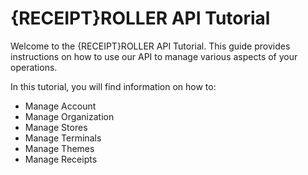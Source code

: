 # {RECEIPT}ROLLER API Tutorial

Welcome to the {RECEIPT}ROLLER API Tutorial. This guide provides instructions on how to use our API to manage various aspects of your operations.

In this tutorial, you will find information on how to:

- Manage Account
- Manage Organization
- Manage Stores
- Manage Terminals
- Manage Themes
- Manage Receipts
